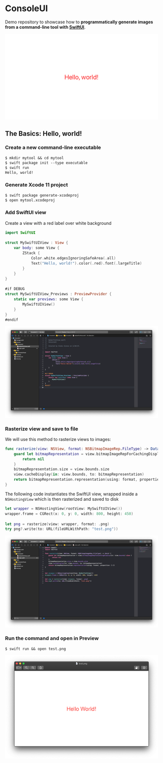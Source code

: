# ConsoleUI

Demo repository to showcase how to **programmatically generate images from a command-line tool with [SwiftUI](https://developer.apple.com/xcode/swiftui/)**.

![](test.png)

## The Basics: Hello, world!

### Create a new command-line executable

```
$ mkdir mytool && cd mytool
$ swift package init --type executable
$ swift run
Hello, world!
```

### Generate Xcode 11 project

```
$ swift package generate-xcodeproj
$ open mytool.xcodeproj
```

### Add SwiftUI view

Create a view with a red label over white background

```swift
import SwiftUI

struct MySwiftUIView : View {
    var body: some View {
        ZStack {
            Color.white.edgesIgnoringSafeArea(.all)
            Text("Hello, world!").color(.red).font(.largeTitle)
        }
    }
}

#if DEBUG
struct MySwiftUIView_Previews : PreviewProvider {
    static var previews: some View {
        MySwiftUIView()
    }
}
#endif
```

![SwiftUI](Images/MySwiftUIView.png)

### Rasterize view and save to file

We will use this method to rasterize views to images:

```swift
func rasterize(view: NSView, format: NSBitmapImageRep.FileType) -> Data? {
    guard let bitmapRepresentation = view.bitmapImageRepForCachingDisplay(in: view.bounds) else {
        return nil
    }
    bitmapRepresentation.size = view.bounds.size
    view.cacheDisplay(in: view.bounds, to: bitmapRepresentation)
    return bitmapRepresentation.representation(using: format, properties: [:])
}
```

The following code instantiates the SwiftUI view, wrapped inside a `NSHostingView` which is then
rasterized and saved to disk

```swift
let wrapper = NSHostingView(rootView: MySwiftUIView())
wrapper.frame = CGRect(x: 0, y: 0, width: 800, height: 450)

let png = rasterize(view: wrapper, format: .png)
try png?.write(to: URL(fileURLWithPath: "test.png"))
```

![main.swift](Images/Main.png)

### Run the command and open in Preview

```
$ swift run && open test.png
```

![Preview](Images/Preview.png)
